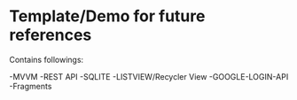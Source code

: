 # Template/Demo for future references

Contains followings: 

-MVVM 
-REST API
-SQLITE
-LISTVIEW/Recycler View
-GOOGLE-LOGIN-API
-Fragments

